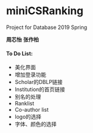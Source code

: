# miniCSRanking
Project for Database 2019 Spring

**周芯怡**       **张作柏**



#### To Do List:

- 美化界面
- 增加登录功能
- Scholar的DBLP链接
- Institution的首页链接
- 别名的处理
- Ranklist
- Co-author list
- logo的选择
- 字体、颜色的选择